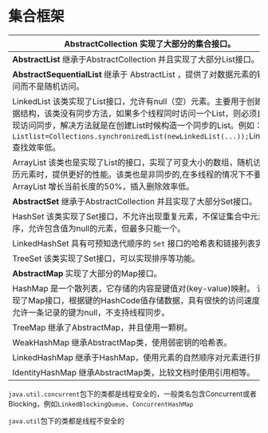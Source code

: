 # 集合框架

| **AbstractCollection**  实现了大部分的集合接口。             |
| ------------------------------------------------------------ |
| **AbstractList**  继承于AbstractCollection 并且实现了大部分List接口。 |
| **AbstractSequentialList**  继承于 AbstractList ，提供了对数据元素的链式访问而不是随机访问。 |
| LinkedList 该类实现了List接口，允许有null（空）元素。主要用于创建链表数据结构，该类没有同步方法，如果多个线程同时访问一个List，则必须自己实现访问同步，解决方法就是在创建List时候构造一个同步的List。例如：`Listlist=Collections.synchronizedList(newLinkedList(...));`LinkedList 查找效率低。 |
| ArrayList 该类也是实现了List的接口，实现了可变大小的数组，随机访问和遍历元素时，提供更好的性能。该类也是非同步的,在多线程的情况下不要使用。ArrayList 增长当前长度的50%，插入删除效率低。 |
| **AbstractSet**  继承于AbstractCollection 并且实现了大部分Set接口。 |
| HashSet 该类实现了Set接口，不允许出现重复元素，不保证集合中元素的顺序，允许包含值为null的元素，但最多只能一个。 |
| LinkedHashSet 具有可预知迭代顺序的 `Set` 接口的哈希表和链接列表实现。 |
| TreeSet 该类实现了Set接口，可以实现排序等功能。              |
| **AbstractMap**  实现了大部分的Map接口。                     |
| HashMap  是一个散列表，它存储的内容是键值对(key-value)映射。 该类实现了Map接口，根据键的HashCode值存储数据，具有很快的访问速度，最多允许一条记录的键为null，不支持线程同步。 |
| TreeMap  继承了AbstractMap，并且使用一颗树。                 |
| WeakHashMap  继承AbstractMap类，使用弱密钥的哈希表。         |
| LinkedHashMap  继承于HashMap，使用元素的自然顺序对元素进行排序. |
| IdentityHashMap  继承AbstractMap类，比较文档时使用引用相等。 |



`java.util.concurrent`包下的类都是线程安全的，一般类名包含Concurrent或者Blocking，例如`LinkedBlockingQueue`、`ConcurrentHashMap`

`java.util`包下的类都是线程不安全的
